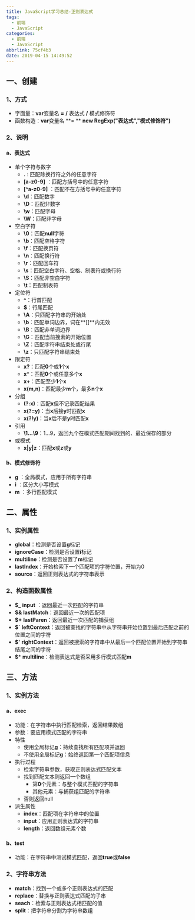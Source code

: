 ```yaml
---
title: JavaScript学习总结-正则表达式
tags:
  - 前端
  - JavaScript
categories:
  - 前端
  - JavaScript
abbrlink: 75cf4b3
date: 2019-04-15 14:49:52
---
```


## 一、创建

### 1、方式

- 字面量：**var**变量名 **=** **/** 表达式 **/** 模式修饰符
- 函数构造：**var**变量名 **= ** **new RegExp("表达式","模式修饰符")**

<!--more-->

### 2、说明

#### a、表达式

- 单个字符与数字
  - **.** : 匹配除换行符之外的任意字符
  - **[a-z0-9]** ：匹配方括号中的任意字符
  - **[^a-z0-9]** ：匹配不在方括号中的任意字符
  - **\d**：匹配数字
  - **\D**：匹配非数字
  - **\w**：匹配字母
  - **\W**：匹配非字母
- 空白字符
  - **\0**：匹配**null**字符
  - **\b**：匹配空格字符
  - **\f**：匹配换页符
  - **\n**：匹配换行符
  - **\r**：匹配回车符
  - **\s**：匹配空白字符、空格、制表符或换行符
  - **\S**：匹配非空白字符
  - **\t**：匹配制表符
- 定位符
  - **^**：行首匹配
  - **$**：行尾匹配
  - **\A**：只匹配字符串的开始处
  - **\b**：匹配单词边界，词在**[]**内无效
  - **\B**：匹配非单词边界
  - **\G**：匹配当前搜索的开始位置
  - **\Z**：匹配字符串结束处或行尾
  - **\z**：只匹配字符串结束处
- 限定符
  - **x?**：匹配**0**个或**1**个**x**
  - **x***：匹配**0**个或任意多个**x**
  - **x+**：匹配至少**1**个**x**
  - **x(m,n)**：匹配最少**m**个，最多**n**个**x**
- 分组
  - **(?:x)**：匹配**x**但不记录匹配结果
  - **x(?=y)**：当**x**后接**y**时匹配**x**
  - **x(?!y)**：当**x**后不是**y**时匹配**x**
- 引用
  - **\1…\9**：$1…$9，返回九个在模式匹配期间找到的、最近保存的部分
- 或模式
  - **x|y|z**：匹配**x**或**z**或**y**

#### b、模式修饰符

- **g** ：全局模式，应用于所有字符串
- **i** ：区分大小写模式
- **m** ：多行匹配模式

## 二、属性

### 1、实例属性

- **global**：检测是否设置**g**标记
- **ignoreCase**：检测是否设置**i**标记
- **multiline**：检测是否设置了**m**标记
- **lastIndex**：开始检索下一个匹配项的字符位置，开始为0
- **source**：返回正则表达式的字符串表示

### 2、构造函数属性

- **$_**   **input** ：返回最近一次匹配的字符串
- **$&**  **lastMatch**：返回最近一次的匹配项
- **$+**  **lastParen**：返回最近一次匹配的捕获组
- **$`**  **leftContext**：返回被查找的字符串中从字符串开始位置到最后匹配之前的位置之间的字符
- **$'** **rightContext**：返回被搜索的字符串中从最后一个匹配位置开始到字符串结尾之间的字符
- **$*** **multiline**：检测表达式是否采用多行模式匹配**m**

## 三、方法

### 1、实例方法

#### a、exec

- 功能：在字符串中执行匹配检索，返回结果数组
- 参数：要应用模式匹配的字符串
- 特性
  - 使用全局标记**g**：持续查找所有匹配项并返回
  - 不使用全局标记**g**：始终返回第一个匹配项信息
- 执行过程
  - 检索字符串参数，获取正则表达式匹配文本
  - 找到匹配文本则返回一个数组
    - 第**0**个元素：与整个模式匹配的字符串
    - 其他元素：与捕获组匹配的字符串
  - 否则返回null
- 派生属性
  - **index**：匹配项在字符串中的位置
  - **input**：应用正则表达式的字符串
  - **length**：返回数组元素个数

#### b、test

- 功能：在字符串中测试模式匹配，返回**true**或**false**

### 2、字符串方法

- **match**：找到一个或多个正则表达式的匹配
- **replace**：替换与正则表达式匹配的子串
- **seach**：检索与正则表达式相匹配的值
- **split**：把字符串分割为字符串数组
